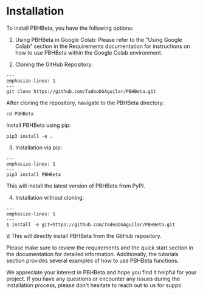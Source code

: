 # Installation

To install PBHBeta, you have the following options:

1. Using PBHBeta in Google Colab: Please refer to the "Using Google Colab" section in the Requirements documentation for instructions on how to use PBHBeta within the Google Colab environment.

2. Cloning the GitHub Repository:
```{code-block}
---
emphasize-lines: 1
---
git clone https://github.com/TadeoDGAguilar/PBHBeta.git
```

After cloning the repository, navigate to the PBHBeta directory:
```{code-block}
cd PBHBeta
```

Install PBHBeta using pip:
```{code-block}
pip3 install -e .
```

3. Installation via pip:

```{code-block}
---
emphasize-lines: 1
---
pip3 install PBHBeta
```
  This will install the latest version of PBHBeta from PyPI.


4. Installation without cloning:

```{code-block}
---
emphasize-lines: 1
---
$ install -e git+https://github.com/TadeoDGAguilar/PBHBeta.git
```
\t This will directly install PBHBeta from the GitHub repository.



Please make sure to review the requirements and the quick start section in the documentation for detailed information. Additionally, the tutorials section provides several examples of how to use PBHBeta functions.

We appreciate your interest in PBHBeta and hope you find it helpful for your project. If you have any questions or encounter any issues during the installation process, please don't hesitate to reach out to us for suppo
